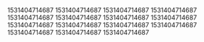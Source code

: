 1531404714687
1531404714687
1531404714687
1531404714687
1531404714687
1531404714687
1531404714687
1531404714687
1531404714687
1531404714687
1531404714687
1531404714687
1531404714687
1531404714687
1531404714687